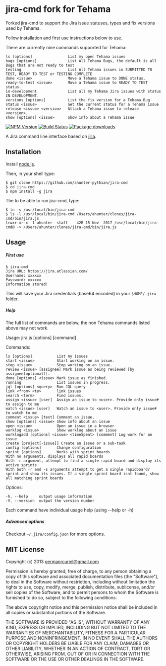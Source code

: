 jira-cmd fork for Tehama
=========================

Forked jira-cmd to support the Jira issue statuses, types and fix versions used by Tehama.

Follow installation and first use instructions below to use. 

There are currently nine commands supported for Tehama:

    ls [options]                List my open Tehama issues
    bugs [options]              List All Tehama Bugs, the default is all Bugs that are not ready to test
    testing                     List All Tehama issues in SUBMITTED TO TEST, READY TO TEST or TESTING COMPLETE
    done <issue>                Move a Tehama issue to DONE status.
    ready-to-test <issue>       Move a Tehama issue to READY TO TEST status.
    in-development              List all my Tehama Jira issues with status IN DEVELOPMENT.
    versions [options]          List the fix version for a Tehama Bug
    status <issue>              Get the current status for a Tehama issue
    release <issue> <version>   Attach a Tehama issue to release <version>.
    show [options] <issue>      Show info about a Tehama issue


[![NPM Version](https://badge.fury.io/js/jira-cmd.svg)](https://npmjs.org/package/jira-cmd)
[![Build Status](https://api.travis-ci.org/germanrcuriel/jira-cmd.svg?branch=master)](https://travis-ci.org/germanrcuriel/jira-cmd)
[![Package downloads](http://img.shields.io/npm/dm/jira-cmd.svg)](https://npmjs.org/package/jira-cmd)


A Jira command line interface based on [jilla](https://github.com/godmodelabs/jilla).

## Installation

Install [node.js](http://nodejs.org/).

Then, in your shell type:

    $ git clone https://github.com/ahunter-pythian/jira-cmd
    $ cd jira-cmd
    $ npm install -g jira

The to be able to run jira-cmd, type:

    $ ln -s /usr/local/bin/jira-cmd
    $ ls -l /usr/local/bin/jira-cmd /Users/ahunter/clones/jira-cmd/bin/jira.js
    lrwxr-xr-x  1 ahunter  staff    42B 15 Nov  2017 /usr/local/bin/jira-cmd@ -> /Users/ahunter/clones/jira-cmd/bin/jira.js


## Usage

##### First use

    $ jira-cmd
    Jira URL: https://jira.atlassian.com/
    Username: xxxxxx
    Password: xxxxxx
    Information stored!

This will save your Jira credentials (base64 encoded) in your `$HOME/.jira` folder.

##### Help

  The full list of commands are below, the non Tehama commands listed above may not work.

  Usage: jira.js [options] [command]

  Commands:

    ls [options]           List my issues
    start <issue>          Start working on an issue.
    stop <issue>           Stop working on an issue.
    review <issue> [assignee] Mark issue as being reviewed [by assignee(optional)].
    done [options] <issue> Mark issue as finished.
    running                List issues in progress.
    jql [options] <query>  Run JQL query
    link <from> <to>       link issues
    search <term>          Find issues.
    assign <issue> [user]  Assign an issue to <user>. Provide only issue# to assign to me
    watch <issue> [user]   Watch an issue to <user>. Provide only issue# to watch to me
    comment <issue> [text] Comment an issue.
    show [options] <issue> Show info about an issue
    open <issue>           Open an issue in a browser
    worklog <issue>        Show worklog about an issue
    worklogadd [options] <issue> <timeSpent> [comment] Log work for an issue
    create [project[-issue]] Create an issue or a sub-task
    config [options]       Change configuration
    sprint [options]       Works with sprint boards
    With no arguments, displays all rapid boards
    With -r argument, attempt to find a single rapid board and display its active sprints
    With both -r and -s arguments attempt to get a single rapidboard/ sprint and show its issues. If a single sprint board isnt found, show all matching sprint boards

  Options:

    -h, --help     output usage information
    -V, --version  output the version number


Each command have individual usage help (using --help or -h)

##### Advanced options
Checkout ```~/.jira/config.json``` for more options.

## MIT License

Copyright (c) 2013 <germanrcuriel@gmail.com>

Permission is hereby granted, free of charge, to any person obtaining a copy of this software and associated documentation files (the "Software"), to deal in the Software without restriction, including without limitation the rights to use, copy, modify, merge, publish, distribute, sublicense, and/or sell copies of the Software, and to permit persons to whom the Software is furnished to do so, subject to the following conditions:

The above copyright notice and this permission notice shall be included in all copies or substantial portions of the Software.

THE SOFTWARE IS PROVIDED "AS IS", WITHOUT WARRANTY OF ANY KIND, EXPRESS OR IMPLIED, INCLUDING BUT NOT LIMITED TO THE WARRANTIES OF MERCHANTABILITY, FITNESS FOR A PARTICULAR PURPOSE AND NONINFRINGEMENT. IN NO EVENT SHALL THE AUTHORS OR COPYRIGHT HOLDERS BE LIABLE FOR ANY CLAIM, DAMAGES OR OTHER LIABILITY, WHETHER IN AN ACTION OF CONTRACT, TORT OR OTHERWISE, ARISING FROM, OUT OF OR IN CONNECTION WITH THE SOFTWARE OR THE USE OR OTHER DEALINGS IN THE SOFTWARE.

